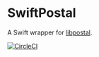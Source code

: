 # SwiftPostal

A Swift wrapper for [libpostal](https://github.com/openvenues/libpostal).

[![CircleCI](https://img.shields.io/circleci/project/github/igor-makarov/SwiftPostal.svg)](https://circleci.com/gh/igor-makarov/SwiftPostal/tree/master)

